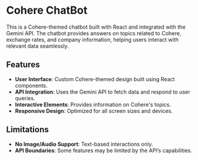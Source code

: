 # Cohere ChatBot

This is a Cohere-themed chatbot built with React and integrated with the Gemini API. The chatbot provides answers on topics related to Cohere, exchange rates, and company information, helping users interact with relevant data seamlessly.

## Features

- **User Interface**: Custom Cohere-themed design built using React components.
- **API Integration**: Uses the Gemini API to fetch data and respond to user queries.
- **Interactive Elements**: Provides information on Cohere's topics.
- **Responsive Design**: Optimized for all screen sizes and devices.

## Limitations

- **No Image/Audio Support**: Text-based interactions only.
- **API Boundaries**: Some features may be limited by the API’s capabilities.
